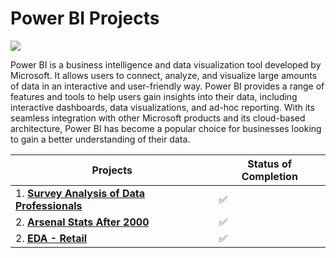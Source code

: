 # **Power BI Projects**
![](https://github.com/SumitxThokar/Power_BI_Projects./blob/main/image/pexels-rodnae-productions-7947663.jpg)


Power BI is a business intelligence and data visualization tool developed by Microsoft. It allows users to connect, analyze, and visualize large amounts of data in an interactive and user-friendly way. Power BI provides a range of features and tools to help users gain insights into their data, including interactive dashboards, data visualizations, and ad-hoc reporting. With its seamless integration with other Microsoft products and its cloud-based architecture, Power BI has become a popular choice for businesses looking to gain a better understanding of their data.

| **Projects** | **Status of Completion** |
| ----- | -----|
| 1. [**Survey Analysis of Data Professionals**](https://github.com/SumitxThokar/Power_BI_Projects./blob/main/First%20Power%20BI%20(Alex)/project_1.pbix) | :white_check_mark: |
| 2. [**Arsenal Stats After 2000**](https://github.com/SumitxThokar/Power-BI-Projects./blob/main/Arsenal_Stats/foot.pbix) | :white_check_mark: |
| 2. [**EDA - Retail**](https://github.com/SumitxThokar/Power-BI-Projects./tree/main/Retail) | :white_check_mark: |
